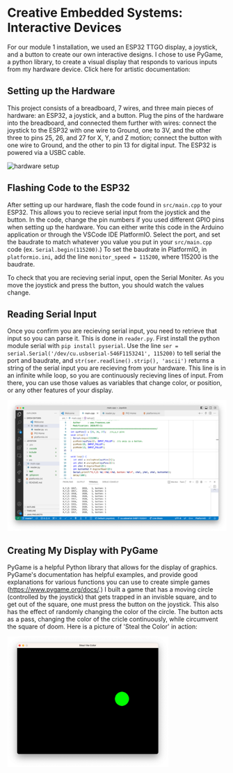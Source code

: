 
# Creative Embedded Systems: Interactive Devices

For our module 1 installation, we used an ESP32 TTGO display, a joystick, and a button to create our own interactive designs. I chose to use PyGame, a python library, to create a visual display that responds to various inputs from my hardware device. Click here for artistic documentation:


## Setting up the Hardware

This project consists of a breadboard, 7 wires, and three main pieces of hardware: an ESP32, a joystick, and a button. Plug the pins of the hardware into the breadboard, and connected them further with wires: connect the joystick to the ESP32 with one wire to Ground, one to 3V, and the other three to pins 25, 26, and 27 for X, Y, and Z motion; connect the button with one wire to Ground, and the other to pin 13 for digital input. The ESP32 is powered via a USBC cable.

<img src="/hardware.png" alt="hardware setup" style="height: 300px;"/>

## Flashing Code to the ESP32

After setting up our hardware, flash the code found in `src/main.cpp` to your ESP32. This allows you to recieve serial input from the joystick and the button. In the code, change the pin numbers if you used different GPIO pins when setting up the hardware. You can either write this code in the Arduino application or through the VSCode IDE PlatformIO. Select the port, and set the baudrate to match whatever you value you put in your `src/main.cpp` code (ex. `Serial.begin(115200)`.) To set the baudrate in PlatformIO, in `platformio.ini`, add the line `monitor_speed = 115200`, where 115200 is the baudrate. 

To check that you are recieving serial input, open the Serial Moniter. As you move the joystick and press the button, you should watch the values change.

## Reading Serial Input

Once you confirm you are recieving serial input, you need to retrieve that input so you can parse it. This is done in `reader.py`. First install the python module serial with `pip install pyserial`. Use the line `ser = serial.Serial('/dev/cu.usbserial-546F1153241', 115200)` to tell serial the port and baudrate, and `str(ser.readline().strip(), 'ascii')` returns a string of the serial input you are recieving from your hardware. This line is in an infinite while loop, so you are continuously recieving lines of input. From there, you can use those values as variables that change color, or position, or any other features of your display.

<img src="/serial_moniter.png" alt="serial moniter" style="height: 300px;"/>


## Creating My Display with PyGame

PyGame is a helpful Python library that allows for the display of graphics. PyGame's documentation has helpful examples, and provide good explanations for various functions you can use to create simple games (https://www.pygame.org/docs/.) I built a game that has a moving circle (controlled by the joystick) that gets trapped in an invisble square, and to get out of the square, one must press the button on the joystick. This also has the effect of randomly changing the color of the circle. The button acts as a pass, changing the color of the cricle continuously, while circumvent the square of doom. Here is a picture of 'Steal the Color' in action:


<img src="/game_play.png" alt="pygame display with a single circle" style="height: 300px;"/>


